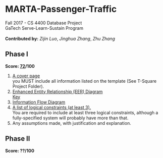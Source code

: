 # MARTA-Passenger-Traffic
Fall 2017 - CS 4400 Database Project <br/>
GaTech Serve-Learn-Sustain Program <br/>
<br/>
__Contributed by:__ *Zijin Luo*, *Jinghua Zhang*, *Zhu Zhang* 

## Phase I
__Score: [72](https://github.com/IvoryCandy/MARTA-Passenger-Traffic/blob/master/Phase%20I/Phase%20I.pdf)/100__
1. [A cover page](https://github.com/IvoryCandy/MARTA-Passenger-Traffic/blob/master/Phase%20I/Phase%20I%20cover%20page.pdf)
        <br/>you MUST include all information listed on the template (See T-Square Project Folder).
2. [Enhanced Entity Relationship (EER) Diagram](https://github.com/IvoryCandy/MARTA-Passenger-Traffic/blob/master/Phase%20I/EER_diagram.pdf)
        <br/>[Key](https://github.com/IvoryCandy/MARTA-Passenger-Traffic/blob/master/Phase%20I/EER.png)
3. [Information Flow Diagram](https://github.com/IvoryCandy/MARTA-Passenger-Traffic/blob/master/Phase%20I/IFD.pdf)
4. [A list of logical constraints (at least 3).](https://github.com/IvoryCandy/MARTA-Passenger-Traffic/blob/master/Phase%20I/Logic%20Constrants.pdf)
        <br/>You are required to include at least three logical constraints, although a fully-specified system will probably have more than that.
5. Any assumptions made, with justification and explanation.

## Phase II
__Score: ??/100__
